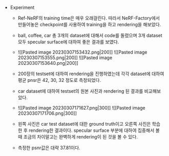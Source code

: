 - Experiment
	- Ref-NeRF의 training time은 매우 오래걸린다. 따라서 NeRF-Factory에서 만들어놓은 checkpoint를 사용하여 training을 하고 rendering을 해보았다. 
	- ball, coffee, car 총 3개의 dataset에 대해서 code를 돌렸으며 3개 dataset 모두 specular surface에 대하여 좋은 결과를 보였다. 
	
	- ![[Pasted image 20230307153432.png|200]] ![[Pasted image 20230307153555.png|200]] ![[Pasted image 20230307153640.png|200]]
	- 200장의 testset에 대하여 rendering을 진행하였는데 각각 dataset에 대하여 평균 pnsr은 42, 30, 32 정도로 측정되었다. 
	- car dataset에 대하여 testset의 원본 사진과 rendering 된 결과를 비교해보았다.
	- ![[Pasted image 20230307171627.png|300]] ![[Pasted image 20230307171706.png|300]]
	- 왼쪽 사진은 car test dataset에 대한 ground truth이고 오른쪽 사진은 학습한 후 rendering한 결과이다. specular surface 부분에 대하여 집중해서 볼 때 조금의 차이말고는 완벽하게 rendering이 된 것을 볼 수 있다.
	- 측정한 psnr값은 대략 37.81이다.





